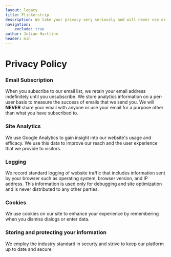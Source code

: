 ```yaml
---
layout: legacy
title: Flickerstrip
description: We take your privacy very seriously and will never use or share your data in a way other than what you have explicitly consented to.
navigation:
    exclude: true
author: Julian Hartline
header: min
---
```


<h1>Privacy Policy</h1>

<h3>Email Subscription</h3>
<p>
    When you subscribe to our email list, we retain your email address indefinitely until you unsubscribe. We store analytics information on a per-user basis to measure the success of emails that we send you. We will <b>NEVER</b> share your email with anyone or use your email for a purpose other than what you have subscribed to.
</p>

<h3>Site Analytics</h3>
<p>
    We use Google Analytics to gain insight into our website's usage and efficacy. We use this data to improve our reach and the user experience that we provide to visitors.
</p>

<h3>Logging</h3>
<p>
    We record standard logging of website traffic that includes information sent by your browser such as operating system, browser version, and IP address. This information is used only for debugging and site optimization and is never distributed to any other parties.
</p>

<h3>Cookies</h3>
<p>
    We use cookies on our site to enhance your experience by remembering when you dismiss dialogs or enter data.
</p>

<h3>Storing and protecting your information</h3>
<p>
    We employ the industry standard in securty and strive to keep our platform up to date and secure
</p>












